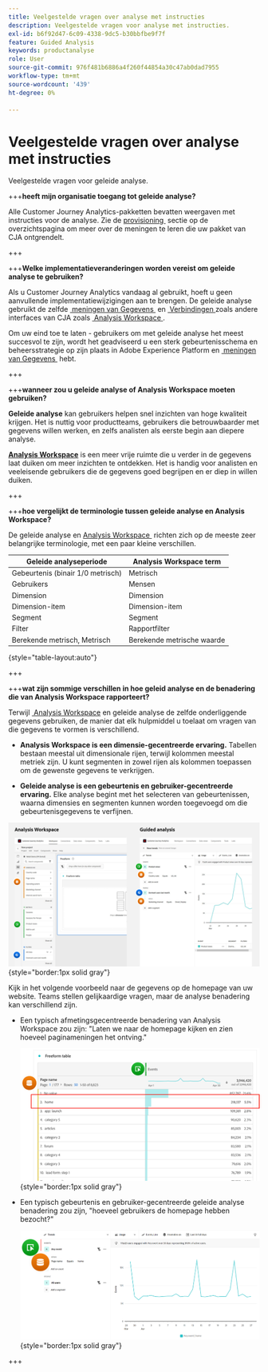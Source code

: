 ```yaml
---
title: Veelgestelde vragen over analyse met instructies
description: Veelgestelde vragen voor analyse met instructies.
exl-id: b6f92d47-6c09-4338-9dc5-b30bbfbe9f7f
feature: Guided Analysis
keywords: productanalyse
role: User
source-git-commit: 976f481b6886a4f260f44854a30c47ab0dad7955
workflow-type: tm+mt
source-wordcount: '439'
ht-degree: 0%

---
```


# Veelgestelde vragen over analyse met instructies

Veelgestelde vragen voor geleide analyse.

+++**heeft mijn organisatie toegang tot geleide analyse?**

Alle Customer Journey Analytics-pakketten bevatten weergaven met instructies voor de analyse. Zie de [&#x200B; provisioning &#x200B;](overview.md#provisioning) sectie op de overzichtspagina om meer over de meningen te leren die uw pakket van CJA ontgrendelt.

+++

+++**Welke implementatieveranderingen worden vereist om geleide analyse te gebruiken?**

Als u Customer Journey Analytics vandaag al gebruikt, hoeft u geen aanvullende implementatiewijzigingen aan te brengen. De geleide analyse gebruikt de zelfde [&#x200B; meningen van Gegevens &#x200B;](../data-views/data-views.md) en [&#x200B; Verbindingen &#x200B;](../connections/overview.md) zoals andere interfaces van CJA zoals [&#x200B; Analysis Workspace &#x200B;](../analysis-workspace/home.md).

Om uw eind toe te laten - gebruikers om met geleide analyse het meest succesvol te zijn, wordt het geadviseerd u een sterk gebeurtenisschema en beheersstrategie op zijn plaats in Adobe Experience Platform en [&#x200B; meningen van Gegevens &#x200B;](../data-views/data-views.md) hebt.

+++

+++**wanneer zou u geleide analyse of Analysis Workspace moeten gebruiken?**

**Geleide analyse** kan gebruikers helpen snel inzichten van hoge kwaliteit krijgen. Het is nuttig voor productteams, gebruikers die betrouwbaarder met gegevens willen werken, en zelfs analisten als eerste begin aan diepere analyse.

**[Analysis Workspace](../analysis-workspace/home.md)** is een meer vrije ruimte die u verder in de gegevens laat duiken om meer inzichten te ontdekken. Het is handig voor analisten en veeleisende gebruikers die de gegevens goed begrijpen en er diep in willen duiken.

+++

+++**hoe vergelijkt de terminologie tussen geleide analyse en Analysis Workspace?**

De geleide analyse en [&#x200B; Analysis Workspace &#x200B;](../analysis-workspace/home.md) richten zich op de meeste zeer belangrijke terminologie, met een paar kleine verschillen.

| Geleide analyseperiode | Analysis Workspace term |
| --- | --- |
| Gebeurtenis (binair 1/0 metrisch) | Metrisch |
| Gebruikers | Mensen |
| Dimension | Dimension |
| Dimension-item | Dimension-item |
| Segment | Segment |
| Filter | Rapportfilter |
| Berekende metrisch, Metrisch | Berekende metrische waarde |

{style="table-layout:auto"}

+++

+++**wat zijn sommige verschillen in hoe geleid analyse en de benadering die van Analysis Workspace rapporteert?**

Terwijl [&#x200B; Analysis Workspace &#x200B;](../analysis-workspace/home.md) en geleide analyse de zelfde onderliggende gegevens gebruiken, de manier dat elk hulpmiddel u toelaat om vragen van die gegevens te vormen is verschillend.

* **Analysis Workspace is een dimensie-gecentreerde ervaring.** Tabellen bestaan meestal uit dimensionale rijen, terwijl kolommen meestal metriek zijn. U kunt segmenten in zowel rijen als kolommen toepassen om de gewenste gegevens te verkrijgen.

* **Geleide analyse is een gebeurtenis en gebruiker-gecentreerde ervaring.** Elke analyse begint met het selecteren van gebeurtenissen, waarna dimensies en segmenten kunnen worden toegevoegd om die gebeurtenisgegevens te verfijnen.

![&#x200B; Analysis Workspace en geleide analysemeningen &#x200B;](assets/structure.png){style="border:1px solid gray"}

Kijk in het volgende voorbeeld naar de gegevens op de homepage van uw website. Teams stellen gelijkaardige vragen, maar de analyse benadering kan verschillend zijn.

* Een typisch afmetingsgecentreerde benadering van Analysis Workspace zou zijn: &quot;Laten we naar de homepage kijken en zien hoeveel paginameningen het ontving.&quot;

  ![&#x200B; gecentreerde Dimension &#x200B;](assets/dimension-centered.png){style="border:1px solid gray"}

* Een typisch gebeurtenis en gebruiker-gecentreerde geleide analyse benadering zou zijn, &quot;hoeveel gebruikers de homepage hebben bezocht?&quot;

  ![&#x200B; Gecentreerde Gebeurtenis &#x200B;](assets/event-centered.png){style="border:1px solid gray"}

+++
